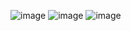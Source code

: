 ![image](https://github.com/user-attachments/assets/d1c95ff6-3b55-4a47-8282-bf955133b479)
![image](https://github.com/user-attachments/assets/c7f47ecc-d0aa-44e5-9919-4b60810d1cd2)
![image](https://github.com/user-attachments/assets/a8a94f5c-01dc-4dc8-b7ac-2bf53eded4f2)
